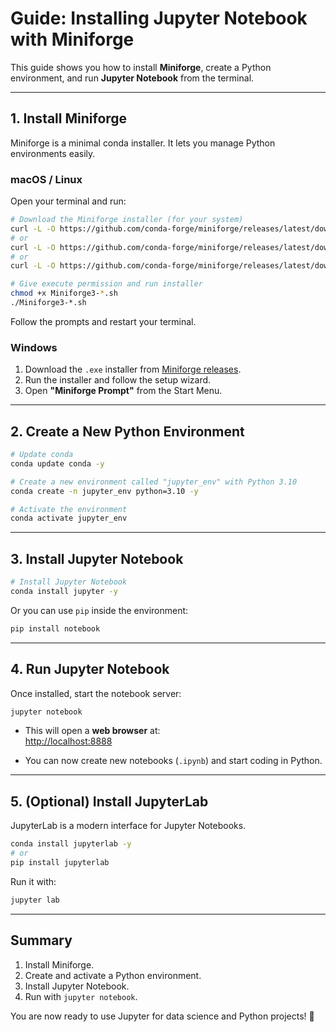 # Guide: Installing Jupyter Notebook with Miniforge

This guide shows you how to install **Miniforge**, create a Python environment, and run **Jupyter Notebook** from the terminal.

---

## 1. Install Miniforge

Miniforge is a minimal conda installer. It lets you manage Python environments easily.

### macOS / Linux
Open your terminal and run:

```bash
# Download the Miniforge installer (for your system)
curl -L -O https://github.com/conda-forge/miniforge/releases/latest/download/Miniforge3-MacOSX-arm64.sh   # for Apple Silicon
# or
curl -L -O https://github.com/conda-forge/miniforge/releases/latest/download/Miniforge3-MacOSX-x86_64.sh # for Intel Macs
# or
curl -L -O https://github.com/conda-forge/miniforge/releases/latest/download/Miniforge3-Linux-x86_64.sh  # for Linux

# Give execute permission and run installer
chmod +x Miniforge3-*.sh
./Miniforge3-*.sh
```

Follow the prompts and restart your terminal.

### Windows
1. Download the `.exe` installer from [Miniforge releases](https://github.com/conda-forge/miniforge/releases).
2. Run the installer and follow the setup wizard.
3. Open **"Miniforge Prompt"** from the Start Menu.

---

## 2. Create a New Python Environment

```bash
# Update conda
conda update conda -y

# Create a new environment called "jupyter_env" with Python 3.10
conda create -n jupyter_env python=3.10 -y

# Activate the environment
conda activate jupyter_env
```

---

## 3. Install Jupyter Notebook

```bash
# Install Jupyter Notebook
conda install jupyter -y
```

Or you can use `pip` inside the environment:

```bash
pip install notebook
```

---

## 4. Run Jupyter Notebook

Once installed, start the notebook server:

```bash
jupyter notebook
```

- This will open a **web browser** at:  
  [http://localhost:8888](http://localhost:8888)

- You can now create new notebooks (`.ipynb`) and start coding in Python.

---

## 5. (Optional) Install JupyterLab

JupyterLab is a modern interface for Jupyter Notebooks.

```bash
conda install jupyterlab -y
# or
pip install jupyterlab
```

Run it with:

```bash
jupyter lab
```

---

## Summary

1. Install Miniforge.  
2. Create and activate a Python environment.  
3. Install Jupyter Notebook.  
4. Run with `jupyter notebook`.  

You are now ready to use Jupyter for data science and Python projects! 🚀
